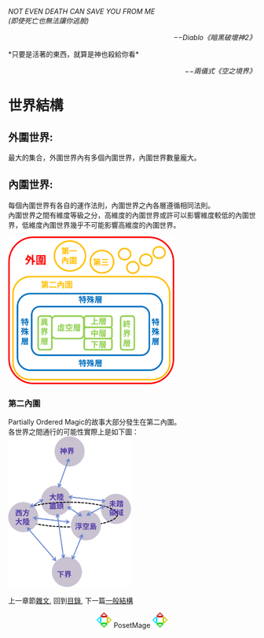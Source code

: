 
*NOT EVEN DEATH CAN SAVE YOU FROM ME*  
*(即使死亡也無法讓你逃脫)*  
<p align="right"><i>−−Diablo《暗黑破壞神2》</i></p>
*只要是活著的東西，就算是神也殺給你看*  
<p align="right"><i>−−兩儀式《空之境界》</i></p>

# 世界結構
## 外圍世界:
最大的集合，外圍世界內有多個內圍世界，內圍世界數量龐大。  

## 內圍世界:  
每個內圍世界有各自的運作法則，內圍世界之內各層遵循相同法則。  
內圍世界之間有維度等級之分，高維度的內圍世界或許可以影響維度較低的內圍世界，低維度內圍世界幾乎不可能影響高維度的內圍世界。  

<img src="./Universe.svg" Height="300" />

### 第二內圍
Partially Ordered Magic的故事大部分發生在第二內圍。  
各世界之間通行的可能性實際上是如下圖：  
<img src="./SecondInside.svg" Width="250" />


上一章節[雜文](../../Ch2/Docs), 
回到[目錄](/#ch-3-god-view), 
下一篇[一般結構](../General)


<p align="center"><img src="/Icon/New/PosetMage_t.png" Height="32" /> PosetMage <img src="/Icon/New/PosetMage_t.png" Height="32" /></p>
